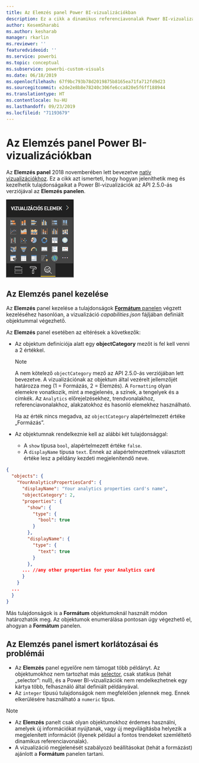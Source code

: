 ```yaml
---
title: Az Elemzés panel Power BI-vizualizációkban
description: Ez a cikk a dinamikus referenciavonalak Power BI-vizualizációkban való létrehozását ismerteti.
author: KesemSharabi
ms.author: kesharab
manager: rkarlin
ms.reviewer: ''
featuredvideoid: ''
ms.service: powerbi
ms.topic: conceptual
ms.subservice: powerbi-custom-visuals
ms.date: 06/18/2019
ms.openlocfilehash: 67f9bc793b78d2019875b8165ea71fa712fd9d23
ms.sourcegitcommit: e2de2e8b8e78240c306fe6cca820e5f6ff188944
ms.translationtype: HT
ms.contentlocale: hu-HU
ms.lasthandoff: 09/23/2019
ms.locfileid: "71193679"
---
```

# <a name="the-analytics-pane-in-power-bi-visuals"></a>Az Elemzés panel Power BI-vizualizációkban

Az **Elemzés panel** 2018 novemberében lett bevezetve [natív vizualizációkhoz](https://docs.microsoft.com/power-bi/desktop-analytics-pane).
Ez a cikk azt ismerteti, hogy hogyan jeleníthetik meg és kezelhetik tulajdonságaikat a Power BI-vizualizációk az API 2.5.0-ás verziójával az **Elemzés panelen**.

![Az Elemzés panel](./media/visualization-pane-analytics-tab.png)

## <a name="manage-the-analytics-pane"></a>Az Elemzés panel kezelése

Az **Elemzés** panel kezelése a tulajdonságok [**Formátum** panelen](https://docs.microsoft.com/power-bi/developer/custom-visual-develop-tutorial-format-options) végzett kezeléséhez hasonlóan, a vizualizáció *capabilities.json* fájljában definiált objektummal végezhető. 

Az **Elemzés** panel esetében az eltérések a következők:

* Az objektum definíciója alatt egy **objectCategory** mezőt is fel kell venni a 2 értékkel.

    > [!NOTE]
    > A nem kötelező `objectCategory` mező az API 2.5.0-ás verziójában lett bevezetve. A vizualizációnak az objektum által vezérelt jellemzőjét határozza meg (1 = Formázás, 2 = Elemzés). A `Formatting` olyan elemekre vonatkozik, mint a megjelenés, a színek, a tengelyek és a címkék. Az `Analytics` előrejelzésekhez, trendvonalakhoz, referenciavonalakhoz, alakzatokhoz és hasonló elemekhez használható.
    >
    > Ha az érték nincs megadva, az `objectCategory` alapértelmezett értéke „Formázás”.

* Az objektumnak rendelkeznie kell az alábbi két tulajdonsággal:
    * A `show` típusa `bool`, alapértelmezett értéke `false`.
    * A `displayName` típusa `text`. Ennek az alapértelmezettnek választott értéke lesz a példány kezdeti megjelenítendő neve.

```json
{
  "objects": {
    "YourAnalyticsPropertiesCard": {
      "displayName": "Your analytics properties card's name",
      "objectCategory": 2,
      "properties": {
        "show": {
          "type": {
            "bool": true
          }
        },
        "displayName": {
          "type": {
            "text": true
          }
        },
      ... //any other properties for your Analytics card
      }
    }
  ...
  }
}
```

Más tulajdonságok is a **Formátum** objektumoknál használt módon határozhatók meg. Az objektumok enumerálása pontosan úgy végezhető el, ahogyan a **Formátum** panelen.

## <a name="known-limitations-and-issues-of-the-analytics-pane"></a>Az Elemzés panel ismert korlátozásai és problémái

* Az **Elemzés** panel egyelőre nem támogat több példányt. Az objektumokhoz nem tartozhat más [selector](https://microsoft.github.io/PowerBI-visuals/docs/concepts/objects-and-properties/#selector), csak statikus (tehát „selector”: null), és a Power BI-vizualizációk nem rendelkezhetnek egy kártya több, felhasználó által definiált példányával.
* Az `integer` típusú tulajdonságok nem megfelelően jelennek meg. Ennek elkerülésére használható a `numeric` típus.

> [!NOTE]
> * Az **Elemzés** panelt csak olyan objektumokhoz érdemes használni, amelyek új információkat nyújtanak, vagy új megvilágításba helyezik a megjelenített információt (ilyenek például a fontos trendeket szemléltető dinamikus referenciavonalak).
> * A vizualizáció megjelenését szabályozó beállításokat (tehát a formázást) ajánlott a **Formátum** panelen tartani.
